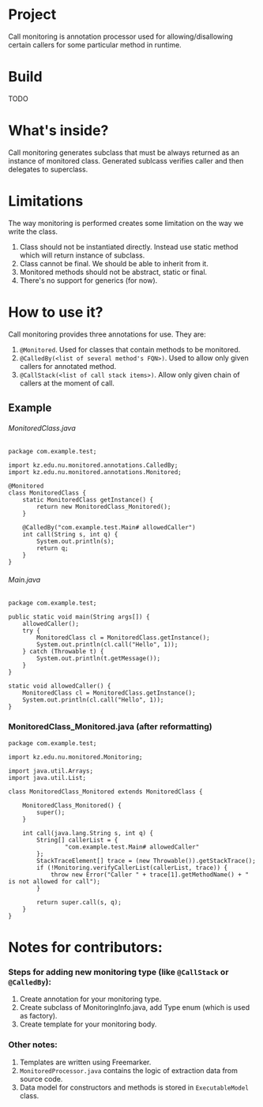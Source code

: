 # Project
Call monitoring is annotation processor used for allowing/disallowing certain callers for some particular method in runtime.

# Build
TODO

# What's inside?
Call monitoring generates subclass that must be always returned as an instance of monitored class. Generated sublcass verifies caller and then delegates to superclass.

# Limitations
The way monitoring is performed creates some limitation on the way we write the class.

1. Class should not be instantiated directly. Instead use static method which will return instance of subclass.
2. Class cannot be final. We should be able to inherit from it.
3. Monitored methods should not be abstract, static or final.
4. There's no support for generics (for now).

# How to use it?
Call monitoring provides three annotations for use. They are:

1. `@Monitored`. Used for classes that contain methods to be monitored.
2. `@CalledBy(<list of several method's FQN>)`. Used to allow only given callers for annotated method.
3. `@CallStack(<list of call stack items>)`. Allow only given chain of callers at the moment of call.

## Example
###### MonitoredClass.java
    package com.example.test;

    import kz.edu.nu.monitored.annotations.CalledBy;
    import kz.edu.nu.monitored.annotations.Monitored;

    @Monitored
    class MonitoredClass {
        static MonitoredClass getInstance() {
            return new MonitoredClass_Monitored();
        }

        @CalledBy("com.example.test.Main# allowedCaller")
        int call(String s, int q) {
            System.out.println(s);
            return q;
        }
    }

###### Main.java
    package com.example.test;

    public static void main(String args[]) {
        allowedCaller();
        try {
            MonitoredClass cl = MonitoredClass.getInstance();
            System.out.println(cl.call("Hello", 1));
        } catch (Throwable t) {
            System.out.println(t.getMessage());
        }
    }

    static void allowedCaller() {
        MonitoredClass cl = MonitoredClass.getInstance();
        System.out.println(cl.call("Hello", 1));
    }

### MonitoredClass_Monitored.java (after reformatting)
    package com.example.test;

    import kz.edu.nu.monitored.Monitoring;

    import java.util.Arrays;
    import java.util.List;

    class MonitoredClass_Monitored extends MonitoredClass {

        MonitoredClass_Monitored() {
            super();
        }

        int call(java.lang.String s, int q) {
            String[] callerList = {
                    "com.example.test.Main# allowedCaller"
            };
            StackTraceElement[] trace = (new Throwable()).getStackTrace();
            if (!Monitoring.verifyCallerList(callerList, trace)) {
                throw new Error("Caller " + trace[1].getMethodName() + " is not allowed for call");
            }

            return super.call(s, q);
        }
    }

# Notes for contributors:
### Steps for adding new monitoring type (like `@CallStack` or `@CalledBy`):

1. Create annotation for your monitoring type.
2. Create subclass of MonitoringInfo.java, add Type enum (which is used as factory).
3. Create template for your monitoring body.

### Other notes:

1. Templates are written using Freemarker.
2. `MonitoredProcessor.java` contains the logic of extraction data from source code.
2. Data model for constructors and methods is stored in `ExecutableModel` class.
